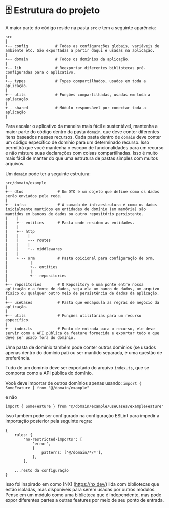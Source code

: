 
# 🗄️ Estrutura do projeto

A maior parte do código reside na pasta `src` e tem a seguinte aparência:

```
src
|
+-- config            # Todas as configurações globais, variáveis de ambiente etc. São exportadas a partir daqui e usadas na aplicação.
|
+-- domain            # Todos os domínios da aplicação.
|
+-- lib               # Reexportar diferentes bibliotecas pré-configuradas para o aplicativo.
|
+-- types             # Types compartilhados, usados em toda a aplicação.
|
+-- utils             # Funções compartilhadas, usadas em toda a apliacação.
|
+-- shared            # Módulo responsável por conectar toda a aplicação
|
```

Para escalar o aplicativo da maneira mais fácil e sustentável, mantenha a maior parte do código dentro da pasta `domain`, que deve conter diferentes itens baseados nesses recursos. Cada pasta dentro de `domain` deve conter um código específico de domínio para um determinado recurso. Isso permitirá que você mantenha o escopo de funcionalidades para um recurso e não misture suas declarações com coisas compartilhadas. Isso é muito mais fácil de manter do que uma estrutura de pastas simples com muitos arquivos.

Um `domain` pode ter a seguinte estrutura:

```
src/domain/example
|
+-- dtos               # Um DTO é um objeto que define como os dados serão enviados pela rede.
|
+-- infra              # A camada de infraestrutura é como os dados inicialmente mantidos em entidades de domínio (em memória) são mantidos em bancos de dados ou outro repositório persistente.
|    |
|    +-- entities      # Pasta onde residem as entidades.
|    |
|    +-- http
|    |    |
|    |    +-- routes
|    |    |
|    |    +-- middlewares
|    |
|    + -- orm          # Pasta opicional para configuração de orm.
|          |
|          +-- entities
|          |
|          +-- repositories
|
+-- repositories       # O Repository é uma ponte entre nossa aplicação e a fonte de dados, seja ela um banco de dados, um arquivo físico ou qualquer outro meio de persistência de dados da aplicação.
|
+-- useCases           # Pasta que encapsula as regras de negócio da aplicação.
|
+-- utils              # Funções utilitárias para um recurso específico.
|
+-- index.ts           # Ponto de entrada para o recurso, ele deve servir como a API pública da feature fornecida e exportar tudo o que deve ser usado fora do domínio.
```

Uma pasta de domínio também pode conter outros domínios (se usados apenas dentro do domínio pai) ou ser mantido separada, é uma questão de preferência.

Tudo de um domínio deve ser exportado do arquivo `index.ts`, que se comporta como a API pública do domínio.

Você deve importar de outros domínios apenas usando:
`import { SomeFeature } from "@/domain/example"`

e não

`import { SomeFeature } from "@/domain/example/useCases/exampleFeature"`

Isso também pode ser configurado na configuração ESLint para impedir a importação posterior pela seguinte regra:

```
{
    rules: {
        'no-restricted-imports': [
            'error',
            {
                patterns: ['@/domain/*/*'],
            },
        ],

    ...resto da configuração
}
```

Isso foi inspirado em como [NX] (https://nx.dev/) lida com bibliotecas que estão isoladas, mas disponíveis para serem usadas por outros módulos. Pense em um módulo como uma biblioteca que é independente, mas pode expor diferentes partes a outras features por meio de seu ponto de entrada.
